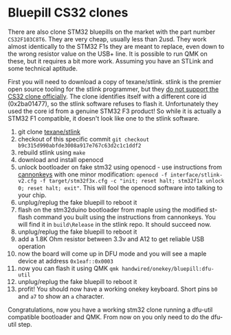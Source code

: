 Bluepill CS32 clones
====================

There are also clone STM32 bluepills on the market with the part
number `CS32F103C8T6`. They are very cheap, usually less than 2usd.
They work almost identically to the STM32 F1s they are meant to
replace, even down to the wrong resistor value on the USB+ line.
It is possible to run QMK on these, but it requires a bit more work.
Assuming you have an STLink and some technical aptitude.

First you will need to download a copy of texane/stlink. stlink is
the premier open source tooling for the stlink programmer, but they
[do not support the CS32 clone officially](https://github.com/texane/stlink/issues/756). The clone identifies
itself with a different core id (0x2ba01477), so the stlink software
refuses to flash it. Unfortunately they used the core id from a
genuine STM32 F3 product! So while it is actually a STM32 F1
compatible, it doesn't look like one to the stlink software.

  1. git clone [texane/stlink](https://github.com/texane/stlink/issues/756)
  1. checkout of this specific commit `git checkout b9c315d990abfde3008a917e767c63d2c1c1ddf2`
  1. rebuild stlink using `make`
  1. download and install openocd
  1. unlock bootloader on fake stm32 using openocd - use instructions from [cannonkeys](https://docs.cannonkeys.com/flashing/) with one minor modification: `openocd -f interface/stlink-v2.cfg -f target/stm32f3x.cfg -c "init; reset halt; stm32f1x unlock 0; reset halt; exit"`. This will fool the openocd software into talking to your chip.
  1. unplug/replug the fake bluepill to reboot it
  1. flash on the stm32duino bootloader from maple using the modified st-flash command you built using the instructions from cannonkeys. You will find it in `build\Release` in the stlink repo. It should succeed now.
  1. unplug/replug the fake bluepill to reboot it
  1. add a 1.8K Ohm resistor between 3.3v and A12 to get reliable USB operation
  1. now the board will come up in DFU mode and you will see a maple device at address `0x1eaf::0x0003`
  1. now you can flash it using QMK `qmk handwired/onekey/bluepill:dfu-util`
  1. unplug/replug the fake bluepill to reboot it
  1. profit! You should now have a working onekey keyboard. Short pins `b0` and `a7` to show an `a` character.

Congratulations, now you have a working stm32 clone running a dfu-util compatible bootloader and QMK. From now on you only need to do the dfu-util step.
